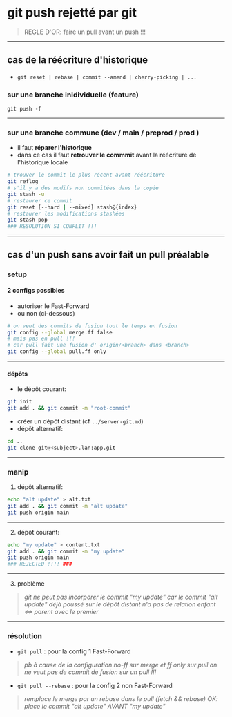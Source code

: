 # git push rejetté par git

> REGLE D'OR: faire un pull avant un push !!!

---

## cas de la réécriture d'historique

* `git reset | rebase | commit --amend | cherry-picking | ...`

### sur une branche inidividuelle (feature)

`git push -f`

---

### sur une branche commune (dev / main / preprod / prod )

* il faut **réparer l'historique**
* dans ce cas il faut **retrouver le commmit** avant la réécriture de l'historique locale

```bash
# trouver le commit le plus récent avant réécriture
git reflog
# s'il y a des modifs non commitées dans la copie
git stash -u
# restaurer ce commit
git reset [--hard | --mixed] stash@{index}
# restaurer les modifications stashées
git stash pop
### RESOLUTION SI CONFLIT !!!
```

---

## cas d'un push sans avoir fait un pull préalable

### setup

#### 2 configs possibles

* autoriser le Fast-Forward
* ou non (ci-dessous)

```bash
# on veut des commits de fusion tout le temps en fusion
git config --global merge.ff false
# mais pas en pull !!! 
# car pull fait une fusion d' origin/<branch> dans <branch>
git config --global pull.ff only
```

---

#### dépôts

* le dépôt courant: 

```bash
git init
git add . && git commit -m "root-commit"
```

* créer un dépôt distant (cf `../server-git.md`)
* dépôt alternatif:

```bash
cd ..
git clone git@<subject>.lan:app.git
```

---

### manip

1. dépôt alternatif: 

```bash
echo "alt update" > alt.txt
git add . && git commit -m "alt update"
git push origin main
```

---

2. dépôt courant: 

```bash
echo "my update" > content.txt
git add . && git commit -m "my update"
git push origin main
### REJECTED !!!! ###
```

---

3. problème

> *git ne peut pas incorporer le commit "my update"*
> *car le commit "alt update" déjà poussé sur le dépôt distant*
> *n'a pas de relation enfant <=> parent avec le premier*

---

### résolution

* `git pull` : pour la config 1 Fast-Forward

> *pb à cause de la configuration no-ff sur merge et ff only sur pull*
> *on ne veut pas de commit de fusion sur un pull !!!*

* `git pull --rebase` : pour la config 2 non Fast-Forward

> *remplace le merge par un rebase dans le pull (fetch && rebase)*
> *OK: place le commit "alt update" AVANT "my update"*